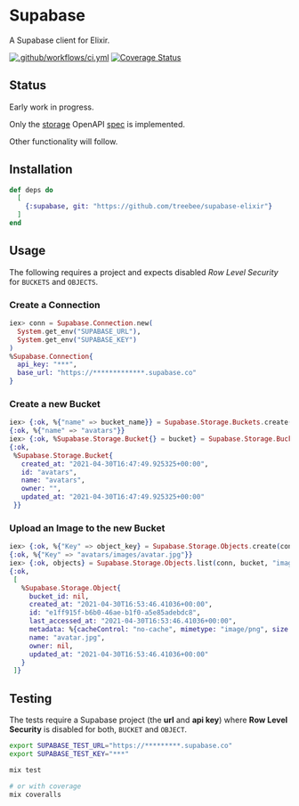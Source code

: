 # Supabase

A Supabase client for Elixir.

[![.github/workflows/ci.yml](https://github.com/treebee/supabase-elixir/actions/workflows/ci.yml/badge.svg)](https://github.com/treebee/supabase-elixir/actions/workflows/ci.yml) [![Coverage Status](https://coveralls.io/repos/github/treebee/supabase-elixir/badge.svg?branch=main)](https://coveralls.io/github/treebee/supabase-elixir?branch=main)

## Status

Early work in progress.

Only the [storage](https://supabase.io/storage) OpenAPI [spec](https://supabase.github.io/storage-api/#/) is implemented.

Other functionality will follow.

## Installation

```elixir
def deps do
  [
    {:supabase, git: "https://github.com/treebee/supabase-elixir"}
  ]
end
```

## Usage

The following requires a project and expects disabled _Row Level Security_ for `BUCKETS` and `OBJECTS`.

### Create a Connection

```elixir
iex> conn = Supabase.Connection.new(
  System.get_env("SUPABASE_URL"),
  System.get_env("SUPABASE_KEY")
)
%Supabase.Connection{
  api_key: "***",
  base_url: "https://*************.supabase.co"
}
```

### Create a new Bucket

```elixir
iex> {:ok, %{"name" => bucket_name}} = Supabase.Storage.Buckets.create(conn, "avatars")
{:ok, %{"name" => "avatars"}}
iex> {:ok, %Supabase.Storage.Bucket{} = bucket} = Supabase.Storage.Buckets.get(conn, "avatars")
{:ok,
 %Supabase.Storage.Bucket{
   created_at: "2021-04-30T16:47:49.925325+00:00",
   id: "avatars",
   name: "avatars",
   owner: "",
   updated_at: "2021-04-30T16:47:49.925325+00:00"
 }}
```

### Upload an Image to the new Bucket

```elixir
iex> {:ok, %{"Key" => object_key} = Supabase.Storage.Objects.create(conn, bucket, "images/avatar.jpg", "~/Pictures/avatar.png")
{:ok, %{"Key" => "avatars/images/avatar.jpg"}}
iex> {:ok, objects} = Supabase.Storage.Objects.list(conn, bucket, "images")
{:ok,
 [
   %Supabase.Storage.Object{
     bucket_id: nil,
     created_at: "2021-04-30T16:53:46.41036+00:00",
     id: "e1ff915f-b6b0-46ae-b1f0-a5e85adebdc8",
     last_accessed_at: "2021-04-30T16:53:46.41036+00:00",
     metadata: %{cacheControl: "no-cache", mimetype: "image/png", size: 83001},
     name: "avatar.jpg",
     owner: nil,
     updated_at: "2021-04-30T16:53:46.41036+00:00"
   }
 ]}
```

## Testing

The tests require a Supabase project (the **url** and **api key**) where **Row Level Security** is disabled for both, `BUCKET` and `OBJECT`.

```bash
export SUPABASE_TEST_URL="https://*********.supabase.co"
export SUPABASE_TEST_KEY="***"

mix test

# or with coverage
mix coveralls
```
